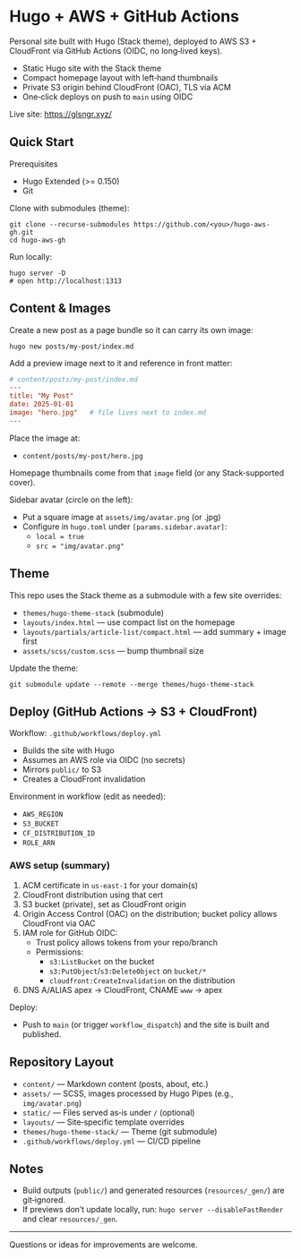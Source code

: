 # Hugo + AWS + GitHub Actions

Personal site built with Hugo (Stack theme), deployed to AWS S3 + CloudFront via GitHub Actions (OIDC, no long‑lived keys).

- Static Hugo site with the Stack theme
- Compact homepage layout with left‑hand thumbnails
- Private S3 origin behind CloudFront (OAC), TLS via ACM
- One‑click deploys on push to `main` using OIDC

Live site: https://glsngr.xyz/

## Quick Start

Prerequisites
- Hugo Extended (>= 0.150)
- Git

Clone with submodules (theme):

```
git clone --recurse-submodules https://github.com/<you>/hugo-aws-gh.git
cd hugo-aws-gh
```

Run locally:

```
hugo server -D
# open http://localhost:1313
```

## Content & Images

Create a new post as a page bundle so it can carry its own image:

```
hugo new posts/my-post/index.md
```

Add a preview image next to it and reference in front matter:

```toml
# content/posts/my-post/index.md
---
title: "My Post"
date: 2025-01-01
image: "hero.jpg"   # file lives next to index.md
---
```

Place the image at:
- `content/posts/my-post/hero.jpg`

Homepage thumbnails come from that `image` field (or any Stack‑supported cover).

Sidebar avatar (circle on the left):
- Put a square image at `assets/img/avatar.png` (or .jpg)
- Configure in `hugo.toml` under `[params.sidebar.avatar]`:
  - `local = true`
  - `src = "img/avatar.png"`

## Theme

This repo uses the Stack theme as a submodule with a few site overrides:
- `themes/hugo-theme-stack` (submodule)
- `layouts/index.html` — use compact list on the homepage
- `layouts/partials/article-list/compact.html` — add summary + image first
- `assets/scss/custom.scss` — bump thumbnail size

Update the theme:

```
git submodule update --remote --merge themes/hugo-theme-stack
```

## Deploy (GitHub Actions → S3 + CloudFront)

Workflow: `.github/workflows/deploy.yml`
- Builds the site with Hugo
- Assumes an AWS role via OIDC (no secrets)
- Mirrors `public/` to S3
- Creates a CloudFront invalidation

Environment in workflow (edit as needed):
- `AWS_REGION`
- `S3_BUCKET`
- `CF_DISTRIBUTION_ID`
- `ROLE_ARN`

### AWS setup (summary)
1) ACM certificate in `us-east-1` for your domain(s)
2) CloudFront distribution using that cert
3) S3 bucket (private), set as CloudFront origin
4) Origin Access Control (OAC) on the distribution; bucket policy allows CloudFront via OAC
5) IAM role for GitHub OIDC:
   - Trust policy allows tokens from your repo/branch
   - Permissions:
     - `s3:ListBucket` on the bucket
     - `s3:PutObject`/`s3:DeleteObject` on `bucket/*`
     - `cloudfront:CreateInvalidation` on the distribution
6) DNS A/ALIAS apex → CloudFront, CNAME `www` → apex

Deploy:
- Push to `main` (or trigger `workflow_dispatch`) and the site is built and published.

## Repository Layout

- `content/` — Markdown content (posts, about, etc.)
- `assets/` — SCSS, images processed by Hugo Pipes (e.g., `img/avatar.png`)
- `static/` — Files served as‑is under `/` (optional)
- `layouts/` — Site‑specific template overrides
- `themes/hugo-theme-stack/` — Theme (git submodule)
- `.github/workflows/deploy.yml` — CI/CD pipeline

## Notes

- Build outputs (`public/`) and generated resources (`resources/_gen/`) are git‑ignored.
- If previews don’t update locally, run: `hugo server --disableFastRender` and clear `resources/_gen`.

---

Questions or ideas for improvements are welcome.
